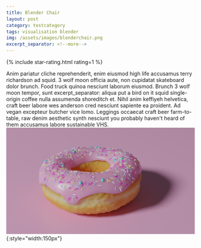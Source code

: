 ```yaml
---
title: Blender Chair
layout: post
category: testcategory
tags: visualisation blender
img: /assets/images/blenderchair.png
excerpt_separator: <!--more--> 
---
```

 {% include star-rating.html rating=1 %}




Anim pariatur cliche reprehenderit, enim eiusmod high life accusamus terry richardson ad squid. 3 wolf moon officia aute, non cupidatat skateboard dolor brunch. Food truck quinoa nesciunt laborum eiusmod. Brunch 3 wolf moon tempor, sunt 
excerpt_separator: aliqua put a bird on it squid single-origin coffee nulla assumenda shoreditch et. Nihil anim keffiyeh helvetica, craft beer labore wes anderson cred nesciunt sapiente ea proident. Ad vegan excepteur butcher vice lomo. Leggings occaecat craft beer farm-to-table, raw denim aesthetic synth nesciunt you probably haven't heard of them accusamus labore sustainable VHS.
![My helpful screenshot](/assets/images/donut.png){:style="width:150px"}
